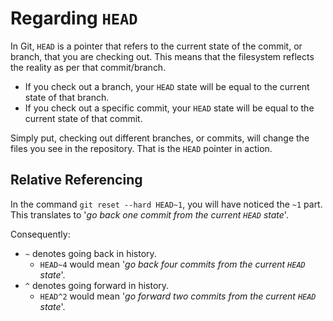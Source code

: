 # Regarding `HEAD`

In Git, `HEAD` is a pointer that refers to the current state of the commit, or branch, that you are checking out. This means that the filesystem reflects the reality as per that commit/branch.

* If you check out a branch, your `HEAD` state will be equal to the current state of that branch.
* If you check out a specific commit, your `HEAD` state will be equal to the current state of that commit.

Simply put, checking out different branches, or commits, will change the files you see in the repository. That is the `HEAD` pointer in action.

## Relative Referencing

In the command `git reset --hard HEAD~1`, you will have noticed the `~1` part. This translates to '*go back one commit from the current `HEAD` state*'. 

Consequently:

* `~` denotes going back in history.
  * `HEAD~4` would mean '*go back four commits from the current `HEAD` state*'.
* `^` denotes going forward in history.
  * `HEAD^2` would mean '*go forward two commits from the current `HEAD` state*'.
